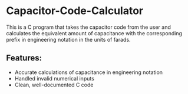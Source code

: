 # Capacitor-Code-Calculator
This is a C program that takes the capacitor code from the user and calculates the equivalent amount of capacitance with the corresponding prefix in engineering notation in the units of farads.

## Features:
- Accurate calculations of capacitance in engineering notation
- Handled invalid numerical inputs
- Clean, well-documented C code
